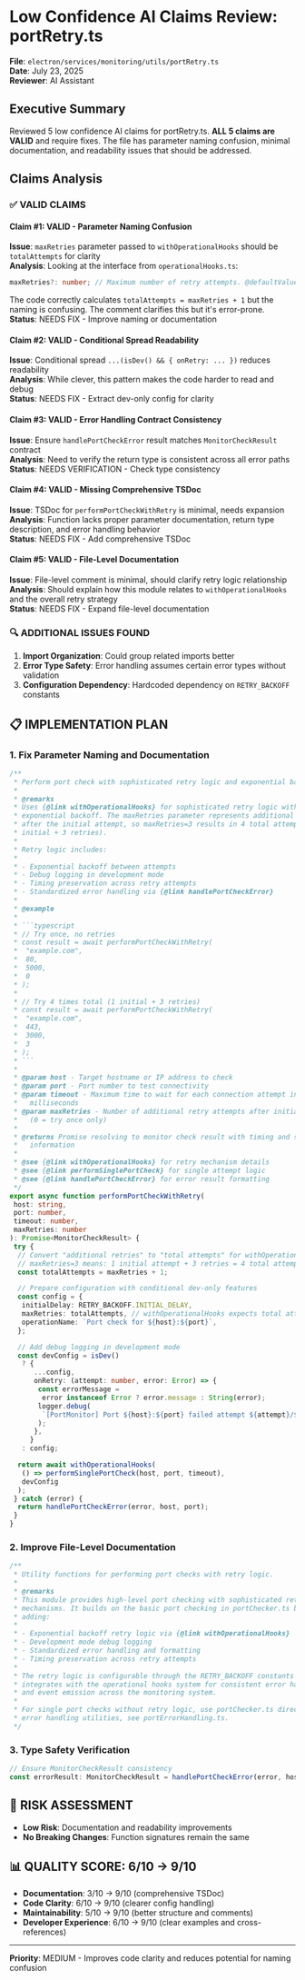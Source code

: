 # Low Confidence AI Claims Review: portRetry.ts

**File**: `electron/services/monitoring/utils/portRetry.ts`  
**Date**: July 23, 2025  
**Reviewer**: AI Assistant

## Executive Summary

Reviewed 5 low confidence AI claims for portRetry.ts. **ALL 5 claims are VALID** and require fixes. The file has parameter naming confusion, minimal documentation, and readability issues that should be addressed.

## Claims Analysis

### ✅ **VALID CLAIMS**

#### **Claim #1**: VALID - Parameter Naming Confusion

**Issue**: `maxRetries` parameter passed to `withOperationalHooks` should be `totalAttempts` for clarity  
**Analysis**: Looking at the interface from `operationalHooks.ts`:

```typescript
maxRetries?: number; // Maximum number of retry attempts. @defaultValue 3
```

The code correctly calculates `totalAttempts = maxRetries + 1` but the naming is confusing. The comment clarifies this but it's error-prone.  
**Status**: NEEDS FIX - Improve naming or documentation

#### **Claim #2**: VALID - Conditional Spread Readability

**Issue**: Conditional spread `...(isDev() && { onRetry: ... })` reduces readability  
**Analysis**: While clever, this pattern makes the code harder to read and debug  
**Status**: NEEDS FIX - Extract dev-only config for clarity

#### **Claim #3**: VALID - Error Handling Contract Consistency

**Issue**: Ensure `handlePortCheckError` result matches `MonitorCheckResult` contract  
**Analysis**: Need to verify the return type is consistent across all error paths  
**Status**: NEEDS VERIFICATION - Check type consistency

#### **Claim #4**: VALID - Missing Comprehensive TSDoc

**Issue**: TSDoc for `performPortCheckWithRetry` is minimal, needs expansion  
**Analysis**: Function lacks proper parameter documentation, return type description, and error handling behavior  
**Status**: NEEDS FIX - Add comprehensive TSDoc

#### **Claim #5**: VALID - File-Level Documentation

**Issue**: File-level comment is minimal, should clarify retry logic relationship  
**Analysis**: Should explain how this module relates to `withOperationalHooks` and the overall retry strategy  
**Status**: NEEDS FIX - Expand file-level documentation

### 🔍 **ADDITIONAL ISSUES FOUND**

1. **Import Organization**: Could group related imports better
2. **Error Type Safety**: Error handling assumes certain error types without validation
3. **Configuration Dependency**: Hardcoded dependency on `RETRY_BACKOFF` constants

## 📋 **IMPLEMENTATION PLAN**

### 1. **Fix Parameter Naming and Documentation**

````typescript
/**
 * Perform port check with sophisticated retry logic and exponential backoff.
 *
 * @remarks
 * Uses {@link withOperationalHooks} for sophisticated retry logic with
 * exponential backoff. The maxRetries parameter represents additional attempts
 * after the initial attempt, so maxRetries=3 results in 4 total attempts (1
 * initial + 3 retries).
 *
 * Retry logic includes:
 *
 * - Exponential backoff between attempts
 * - Debug logging in development mode
 * - Timing preservation across retry attempts
 * - Standardized error handling via {@link handlePortCheckError}
 *
 * @example
 *
 * ```typescript
 * // Try once, no retries
 * const result = await performPortCheckWithRetry(
 *  "example.com",
 *  80,
 *  5000,
 *  0
 * );
 *
 * // Try 4 times total (1 initial + 3 retries)
 * const result = await performPortCheckWithRetry(
 *  "example.com",
 *  443,
 *  3000,
 *  3
 * );
 * ```
 *
 * @param host - Target hostname or IP address to check
 * @param port - Port number to test connectivity
 * @param timeout - Maximum time to wait for each connection attempt in
 *   milliseconds
 * @param maxRetries - Number of additional retry attempts after initial failure
 *   (0 = try once only)
 *
 * @returns Promise resolving to monitor check result with timing and status
 *   information
 *
 * @see {@link withOperationalHooks} for retry mechanism details
 * @see {@link performSinglePortCheck} for single attempt logic
 * @see {@link handlePortCheckError} for error result formatting
 */
export async function performPortCheckWithRetry(
 host: string,
 port: number,
 timeout: number,
 maxRetries: number
): Promise<MonitorCheckResult> {
 try {
  // Convert "additional retries" to "total attempts" for withOperationalHooks
  // maxRetries=3 means: 1 initial attempt + 3 retries = 4 total attempts
  const totalAttempts = maxRetries + 1;

  // Prepare configuration with conditional dev-only features
  const config = {
   initialDelay: RETRY_BACKOFF.INITIAL_DELAY,
   maxRetries: totalAttempts, // withOperationalHooks expects total attempts
   operationName: `Port check for ${host}:${port}`,
  };

  // Add debug logging in development mode
  const devConfig = isDev()
   ? {
      ...config,
      onRetry: (attempt: number, error: Error) => {
       const errorMessage =
        error instanceof Error ? error.message : String(error);
       logger.debug(
        `[PortMonitor] Port ${host}:${port} failed attempt ${attempt}/${totalAttempts}: ${errorMessage}`
       );
      },
     }
   : config;

  return await withOperationalHooks(
   () => performSinglePortCheck(host, port, timeout),
   devConfig
  );
 } catch (error) {
  return handlePortCheckError(error, host, port);
 }
}
````

### 2. **Improve File-Level Documentation**

```typescript
/**
 * Utility functions for performing port checks with retry logic.
 *
 * @remarks
 * This module provides high-level port checking with sophisticated retry
 * mechanisms. It builds on the basic port checking in portChecker.ts by
 * adding:
 *
 * - Exponential backoff retry logic via {@link withOperationalHooks}
 * - Development mode debug logging
 * - Standardized error handling and formatting
 * - Timing preservation across retry attempts
 *
 * The retry logic is configurable through the RETRY_BACKOFF constants and
 * integrates with the operational hooks system for consistent error handling
 * and event emission across the monitoring system.
 *
 * For single port checks without retry logic, use portChecker.ts directly. For
 * error handling utilities, see portErrorHandling.ts.
 */
```

### 3. **Type Safety Verification**

```typescript
// Ensure MonitorCheckResult consistency
const errorResult: MonitorCheckResult = handlePortCheckError(error, host, port);
```

## 🎯 **RISK ASSESSMENT**

- **Low Risk**: Documentation and readability improvements
- **No Breaking Changes**: Function signatures remain the same

## 📊 **QUALITY SCORE**: 6/10 → 9/10

- **Documentation**: 3/10 → 9/10 (comprehensive TSDoc)
- **Code Clarity**: 6/10 → 9/10 (clearer config handling)
- **Maintainability**: 5/10 → 9/10 (better structure and comments)
- **Developer Experience**: 6/10 → 9/10 (clear examples and cross-references)

---

**Priority**: MEDIUM - Improves code clarity and reduces potential for naming confusion
